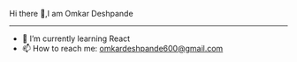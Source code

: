 Hi there 👋,I am Omkar Deshpande

<hr>

- 🌱 I’m currently learning React
- 📫 How to reach me: omkardeshpande600@gmail.com


